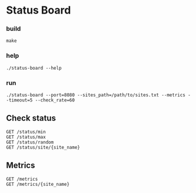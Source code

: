 # Status Board

### build
`make`

### help
`./status-board --help`

### run
`./status-board --port=8080 --sites_path=/path/to/sites.txt --metrics --timeout=5 --check_rate=60`

## Check status
```
GET /status/min
GET /status/max
GET /status/random
GET /status/site/{site_name}
```

## Metrics
```
GET /metrics
GET /metrics/{site_name}
```

